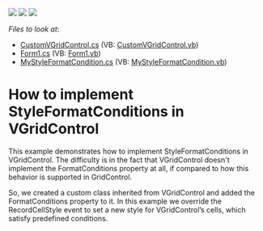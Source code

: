 <!-- default badges list -->
![](https://img.shields.io/endpoint?url=https://codecentral.devexpress.com/api/v1/VersionRange/128638813/11.2.11%2B)
[![](https://img.shields.io/badge/Open_in_DevExpress_Support_Center-FF7200?style=flat-square&logo=DevExpress&logoColor=white)](https://supportcenter.devexpress.com/ticket/details/E4106)
[![](https://img.shields.io/badge/📖_How_to_use_DevExpress_Examples-e9f6fc?style=flat-square)](https://docs.devexpress.com/GeneralInformation/403183)
<!-- default badges end -->
<!-- default file list -->
*Files to look at*:

* [CustomVGridControl.cs](./CS/StyleFormatConditionsForXtraVerticalGrid/CustomVGridControl.cs) (VB: [CustomVGridControl.vb](./VB/StyleFormatConditionsForXtraVerticalGrid/CustomVGridControl.vb))
* [Form1.cs](./CS/StyleFormatConditionsForXtraVerticalGrid/Form1.cs) (VB: [Form1.vb](./VB/StyleFormatConditionsForXtraVerticalGrid/Form1.vb))
* [MyStyleFormatCondition.cs](./CS/StyleFormatConditionsForXtraVerticalGrid/MyStyleFormatCondition.cs) (VB: [MyStyleFormatCondition.vb](./VB/StyleFormatConditionsForXtraVerticalGrid/MyStyleFormatCondition.vb))
<!-- default file list end -->
# How to implement StyleFormatConditions in VGridControl


<p>This example demonstrates how to implement StyleFormatConditions in VGridControl. The difficulty is in the fact that VGridControl doesn't implement the FormatConditions property at all, if compared to how this behavior is supported in GridControl. </p><p>So, we created a custom class inherited from VGridControl and added the FormatConditions property to it. In this example we override the RecordCellStyle event to set a new style for VGridControl’s cells, which satisfy predefined conditions.</p>

<br/>


